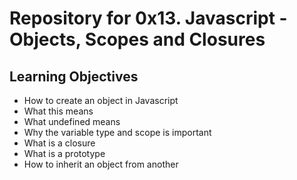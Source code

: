 # Repository for 0x13. Javascript - Objects, Scopes and Closures

## Learning Objectives
* How to create an object in Javascript
* What this means
* What undefined means
* Why the variable type and scope is important
* What is a closure
* What is a prototype
* How to inherit an object from another
